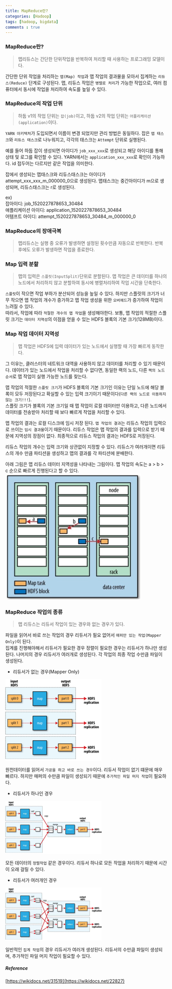 ```yaml
---
title: MapReduce란?
categories: [Hadoop]
tags: [hadoop, bigdata]
comments : true
---
```


### MapReduce란?
> 맵리듀스는 간단한 단위작업을 반복하여 처리할 때 사용하는 프로그래밍 모델이다.  

간단한 단위 작업을 처리하는 `맵(Map) 작업`과 맵 작업의 결과물을 모아서 집계하는 `리듀스(Reduce)` 단계로 구성된다.
맵, 리듀스 작업은 `병렬로 처리`가 가능한 작업으로, 여러 컴퓨터에서 동시에 작업을 처리하여 속도를 높일 수 있다.  

### MapReduce의 작업 단위
> 하둡 v1의 작업 단위는 `잡(job)`이고, 하둡 v2의 작업 단위는 `어플리케이션(application)`이다.  

`YARN 아키텍처`가 도입되면서 이름이 변경 되었지만 관리 방법은 동일하다. 잡은 `맵 태스크`와 `리듀스 태스크`로 나누워지고, 각각의 태스크는 `Attempt` 단위로 실행된다.

예를 들어 하둡 잡이 생성되면 아이디가 `job_xxx_xxx`로 생성되고 해당 아이디를 통해 상태 및 로그를 확인할 수 있다. YARN에서는 `application_xxx_xxx`로 확인이 가능하다. id 접두어는 다르지만 같은 작업을 의미한다.  

잡에서 생성되는 맵태스크와 리듀스태스크는 아이디가 attempt_xxx_xxx_m_000000_0으로 생성된다. 맵태스크는 중간아이디가 m으로 생성되며, 리듀스태스크는 r로 생성된다.

ex)  
잡아이디: job_1520227878653_30484  
애플리케이션 아이디: application_1520227878653_30484  
어템프트 아이디: attempt_1520227878653_30484_m_000000_0  


### MapReduce의 장애극복
> 맵리듀스는 실행 중 오류가 발생하면 설정된 횟수만큼 자동으로 반복한다. 반복후에도 오류가 발생하면 작업을 종료한다.  

### Map 입력 분할
> 맵의 입력은 `스플릿(InputSplit)`단위로 분할된다. 맵 작업은 큰 데이터를 하나의 노드에서 처리하지 않고 분할하여 동시에 병렬처리하여 작업 시간을 단축한다.

`스플릿`이 작으면 작업 부하가 분산되어 성능을 높일 수 있다. 하지만 스플릿의 크기가 너무 작으면 맵 작업의 개수가 증가하고 맵 작업 생성을 위한 `오버헤드`가 증가하여 작업이 느려질 수 있다.  
따라서, 작업에 따라 `적절한 개수의 맵 작업`을 생성해야한다. 보통, 맵 작업의 적절한 스플릿 크기는 `데이터 지역성`의 이점을 얻을 수 있는 HDFS 블록의 기본 크기(128MB)이다.  

### Map 작업 데이터 지역성
> 맵 작업은 HDFS에 입력 데이터가 있는 노드에서 실행할 때 가장 빠르게 동작한다.

그 이유는, 클러스터의 네트워크 대역을 사용하지 않고 데이터를 처리할 수 있기 때문이다. 데이터가 있는 노드에서 작업을 처리할 수 없다면, 동일한 랙의 노드, 다른 `랙의 노드 순서`로 맵 작업이 실행 가능한 노드를 찾는다.  

맵 작업의 적절한 `스플릿 크기`가 HDFS 블록의 기본 크기인 이유는 단일 노드에 해당 블록이 모두 저장된다고 확실할 수 있는 입력 크기이기 때문이다(`다른 랙의 노드로 이동하지 않는 크기!!!`).  
스플릿 크기가 블록의 기본 크기일 때 맵 작업이 로컬 데이터만 이용하고, 다른 노드에서 데이터를 전송받아 처리할 때 보다 빠르게 작업을 처리할 수 있다.  

맵 작업의 결과는 로컬 디스크에 임시 저장 된다. `맵 작업의 결과`는 리듀스 작업의 입력으로 쓰이는 `임시 결과물`이기 때문이다. 리듀스 작업은 맵 작업의 결과를 입력으로 받기 때문에 지역성의 장점이 없다. 최종적으로 리듀스 작업의 결과는 HDFS로 저장된다.  

리듀스 작업의 개수는 입력 크기와 상관없이 지정할 수 있다. 리듀스가 여러개이면 리듀스의 개수 만큼 파티션을 생성하고 맵의 결과를 각 파티션에 분배한다.  

아래 그림은 맵 리듀스 데이터 지역성을 나타내는 그림이다. 맵 작업의 속도는 a > b > c 순으로 빠르게 진행된다고 할 수 있다.
![맵 리듀스 데이터 지역성](/assets/img/post/mapreduce_data.png)

### MapReduce 작업의 종류
> 맵 리듀스는 리듀서 작업이 있는 경우와 없는 경우가 있다.  

파일을 읽어서 바로 쓰는 작업의 경우 리듀서가 필요 없어서 `매퍼만 있는 작업(Mapper Only)`이 된다.  
집계를 진행해야해서 리듀서가 필요한 경우 정렬이 필요한 경우는 리듀서가 하나만 생성된다. 나머지의 경우 리듀서가 여러개로 생성된다. 각 작업의 최종 작업 수만큼 파일이 생성된다.  

* 리듀서가 없는 경우(Mapper Only)  

![mapper_only](/assets/img/post/mapper_only.png)
  
  원천데이터를 읽어서 `가공을 하고 바로 쓰는 경우`이다. 리듀서 작업이 없기 떄문에 매우 빠르다. 하지만 매퍼의 수만큼 파일이 생성되기 때문에 `추가적인 파일 머지 작업`이 필요하다.

* 리듀서가 하나인 경우  

![one_reducer](/assets/img/post/one_reducer.png)
  
  모든 데이터의 `정렬작업` 같은 경우이다. 리듀서 하나로 모든 작업을 처리하기 때문에 시간이 오래 걸릴 수 있다.

* 리듀서가 여러개인 경우  

![multi_reducer](/assets/img/post/multi_reducer.png)

  일반적인 `집계 작업`의 경우 리듀서가 여러개 생성된다. 리듀서의 수만큼 파일이 생성되며, 추가적인 파일 머지 작업이 필요할 수 있다.

##### Reference  
[https://wikidocs.net/31519](https://wikidocs.net/22827)
